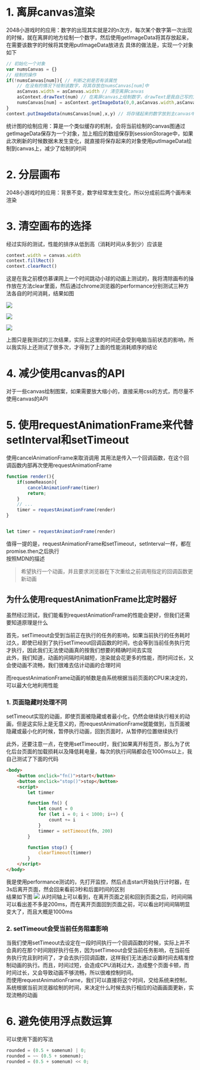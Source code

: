 # 1. 离屏canvas渲染
2048小游戏时的应用：数字的出现其实就是2的n次方，每次某个数字第一次出现的时候，就在离屏的地方绘制一个数字，然后使用getImageData将其存放起来，在需要该数字的时候将其使用putImageData放进去
具体的做法是，实现一个对象如下
```javascript
// 初始化一个对象
var numsCanvas = {}
// 绘制的操作
if(!numsCanvas[num]){ // 判断之前是否有该属性
    // 在没有的情况下绘制该数字，将其存放在numsCanvas[num]中
    asCanvas.width = asCanvas.width // 清空离屏canvas
    asContext.drawText(num) // 在离屏canvas上绘制数字，drawText是我自己写的方法
    numsCanvas[num] = asContext.getImageData(0,0,asCanvas.width,asCanvas.height)
}
context.putImageData(numsCanvas[num],x,y) // 将存储起来的数字放到主canvas中
```

统计图的绘制应用：算是一个类似缓存的机制，会将当前绘制的canvas图通过getImageData保存为一个对象，加上相应的数组保存到sessionStorage中，如果此次刷新的时候数据未发生变化，就直接将保存起来的对象使用putImageData绘制到canvas上，减少了绘制的时间


# 2. 分层画布
2048小游戏时的应用：背景不变，数字经常发生变化，所以分成前后两个画布来渲染

# 3. 清空画布的选择  
经过实际的测试，性能的排序从低到高（消耗时间从多到少）应该是
```javascript
context.width = canvas.width
context.fillRect()
context.clearRect()
```
这是在我之前模仿慕课网上一个时间跳动小球的动画上测试的，我将清除画布的操作放在方法clear里面，然后通过chrome浏览器的performance分别测试三种方法各自的时间消耗，结果如图

![](https://user-gold-cdn.xitu.io/2020/3/4/170a5cd6fc200903?w=881&h=250&f=png&s=23206)

![](https://user-gold-cdn.xitu.io/2020/3/4/170a5cf6ff0c37e3?w=857&h=235&f=png&s=17722)

![](https://user-gold-cdn.xitu.io/2020/3/4/170a5ce57ac6e3e9?w=920&h=206&f=png&s=20170)

上图只是我测试的三次结果，实际上这里的时间还会受到电脑当前状态的影响，所以我实际上还测试了很多次，才得到了上面的性能消耗顺序的结论


# 4. 减少使用canvas的API
对于一些canvas绘制图案，如果需要放大缩小的，直接采用css的方式，而尽量不使用canvas的API

# 5. 使用requestAnimationFrame来代替setInterval和setTimeout
使用cancelAnimationFrame来取消调用
其用法是传入一个回调函数，在这个回调函数内部再次使用requestAnimationFrame
```javascript
function render(){
    if(someReason){
        cancelAnimationFrame(timer)
        return;
    }
    // ...
    timer = requestAnimationFrame(render)
}


let timer = requestAnimationFrame(render)
```
值得一提的是，requestAnimationFrame和setTimeout，setInterval一样，都在promise.then之后执行  
按照MDN的描述
> 希望执行一个动画，并且要求浏览器在下次重绘之前调用指定的回调函数更新动画

## 为什么使用requestAnimationFrame比定时器好
虽然经过测试，我们能看到requestAnimationFrame的性能会更好，但我们还需要知道原理是什么

首先，setTimeout会受到当前正在执行的任务的影响，如果当前执行的任务耗时过久，即使已经到了执行setTimeout回调函数的时间，也会等到当前任务执行完才执行，因此我们无法使动画真的按我们想要的精确时间去实现   
此外，我们知道，动画的间隔时间越短，渲染就会花更多的性能，而时间过长，又会使动画不流畅，我们很难去估计动画的合理时间

而requestAnimationFrame动画的帧数是由系统根据当前页面的CPU来决定的，可以最大化地利用性能


### 1. 页面隐藏时处理不同
setTimeout实现的动画，即使页面被隐藏或者最小化，仍然会继续执行相关的动画，但是这实际上是无意义的，而requestAnimationFrame就能做到，当页面被隐藏或最小化的时候，暂停执行动画，回到页面时，从暂停的位置继续执行  

此外，还要注意一点，在使用setTimeout时，我们如果离开标签页，那么为了优化后台页面的加载损耗以及降低耗电量，每次的执行间隔都会在1000ms以上，我自己测试了下面的代码
```html
<body>
    <button onclick="fn()">start</button>
    <button onclick="stop()">stop</button>
    <script>
        let timmer

        function fn() {
            let count = 0
            for (let i = 0; i < 1000; i++) {
                count += i
            }
            timmer = setTimeout(fn, 200)
        }

        function stop() {
            clearTimeout(timmer)
        }
    </script>
</body>
```
我是使用performance测试的，先打开监控，然后点击start开始执行计时器，在3s后离开页面，然会回来看前3秒和后面时间的区别  
结果如下图
![](https://user-gold-cdn.xitu.io/2020/3/30/1712a833c913384f?w=1683&h=489&f=png&s=53994)
从时间轴上可以看到，在离开页面之前和回到页面之后，时间间隔可以看出差不多是200ms，而在离开页面回到页面之前，可以看出时间间隔明显变大了，而且大概是1000ms
### 2. setTimeout会受当前任务阻塞影响
当我们使用setTimeout去设定在一段时间执行一个回调函数的时候，实际上并不会真的在那个时间刚好执行任务，因为setTimeout会受当前任务影响，在当前任务执行完且到时间了，才会去执行回调函数，这样我们无法通过设置时间去精准控制动画的执行。而且，时间过短，会造成CPU消耗过大，造成整个页面卡顿，而时间过长，又会导致动画不够流畅，所以很难控制时间。  
而使用requestAnimationFrame，我们可以直接将这个时间，交给系统来控制，系统根据当前浏览器绘制的时间，来决定什么时候去执行相应的动画画面更新，实现流畅的动画



# 6. 避免使用浮点数运算
可以使用下面的写法
```javascript
rounded = (0.5 + somenum) | 0;
rounded = ~~ (0.5 + somenum);
rounded = (0.5 + somenum) << 0;
```